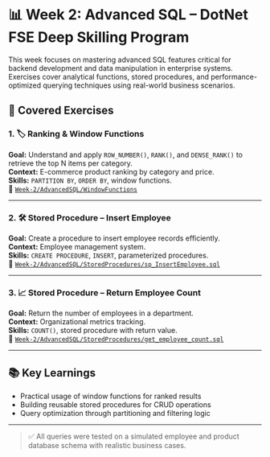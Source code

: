 # 📊 Week 2: Advanced SQL – DotNet FSE Deep Skilling Program

This week focuses on mastering advanced SQL features critical for backend development and data manipulation in enterprise systems. Exercises cover analytical functions, stored procedures, and performance-optimized querying techniques using real-world business scenarios.

## 📘 Covered Exercises

### 1. 🏷️ Ranking & Window Functions  
**Goal:** Understand and apply `ROW_NUMBER()`, `RANK()`, and `DENSE_RANK()` to retrieve the top N items per category.  
**Context:** E-commerce product ranking by category and price.  
**Skills:** `PARTITION BY`, `ORDER BY`, window functions.  
📁 [`Week-2/AdvancedSQL/WindowFunctions`](./AdvancedSQL/WindowFunctions)

---

### 2. 🛠️ Stored Procedure – Insert Employee  
**Goal:** Create a procedure to insert employee records efficiently.  
**Context:** Employee management system.  
**Skills:** `CREATE PROCEDURE`, `INSERT`, parameterized procedures.  
📁 [`Week-2/AdvancedSQL/StoredProcedures/sp_InsertEmployee.sql`](./AdvancedSQL/StoredProcedures)

---

### 3. 📈 Stored Procedure – Return Employee Count  
**Goal:** Return the number of employees in a department.  
**Context:** Organizational metrics tracking.  
**Skills:** `COUNT()`, stored procedure with return value.  
📁 [`Week-2/AdvancedSQL/StoredProcedures/get_employee_count.sql`](./AdvancedSQL/StoredProcedures)

---

## 📚 Key Learnings

- Practical usage of window functions for ranked results
- Building reusable stored procedures for CRUD operations
- Query optimization through partitioning and filtering logic

---

> ✅ All queries were tested on a simulated employee and product database schema with realistic business cases.


